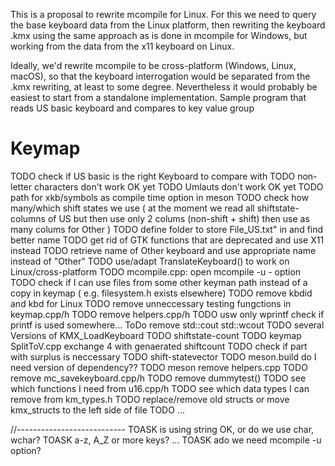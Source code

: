 
This is a proposal to rewrite  mcompile for Linux.  For this we need to  query the base keyboard data from the Linux platform, then rewriting the keyboard .kmx using the same approach as is done in mcompile for Windows, but working from the data from the x11 keyboard on Linux.

Ideally, we'd rewrite mcompile to be cross-platform (Windows, Linux, macOS), so that the keyboard interrogation would be separated from the .kmx rewriting, at least to some degree. Nevertheless it would probably be easiest to start from a standalone implementation. 
Sample program that reads US basic keyboard and compares to key value group

# Keymap

TODO check if US basic is the right Keyboard to compare with
TODO non-letter characters don't work OK yet
TODO Umlauts don't work OK yet
TODO path for xkb/symbols as compile time option in meson
TODO check how many/which shift states we use ( at the moment we read all shiftstate-columns of US but then use only 2 colums (non-shift + shift) then use as many colums for Other )
TODO define folder to store File_US.txt" in and find better name
TODO get rid of GTK functions that are deprecated and use X11 instead
TODO retrieve name of Other keyboard and use appropriate name instead of "Other"
TODO use/adapt TranslateKeyboard() to work on Linux/cross-platform
TODO mcompile.cpp: open mcompile -u - option
TODO check if I can use files from some other keyman path instead of a copy in keymap ( e.g. filesystem.h exists elsewhere)
TODO remove kbdid and kbd for Linux
TODO remove unneccessary testing fungctions in keymap.cpp/h
TODO remove helpers.cpp/h
TODO usw only wprintf check if printf is used somewhere...
ToDo remove std::cout std::wcout
TODO several Versions of KMX_LoadKeyboard
TODO shiftstate-count
TODO keymap SplitToV.cpp exchange 4 with genaerated shiftcount
TODO check if part with surplus is neccessary
TODO shift-statevector
TODO meson.build do I need version of dependency??
TODO meson remove helpers.cpp
TODO remove mc_savekeyboard.cpp/h
TODO remove dummytest()
TODO see which functions I need from u16.cpp/h
TODO see which data types I can remove from km_types.h
TODO replace/remove old structs or move kmx_structs to the left side of file
TODO ...

//---------------------------
TOASK is using string OK, or do we use char, wchar?
TOASK a-z, A_Z or more keys? ...
TOASK ado we need mcompile -u  option?
